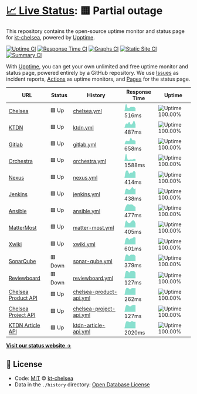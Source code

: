 # [📈 Live Status](https://kt-chelsea.github.io/status/): <!--live status--> **🟨 Partial outage**

This repository contains the open-source uptime monitor and status page for [kt-chelsea](https://kt-chelsea.github.io/status/), powered by [Upptime](https://github.com/upptime/upptime).

[![Uptime CI](https://github.com/koj-co/upptime/workflows/Uptime%20CI/badge.svg)](https://github.com/koj-co/upptime/actions?query=workflow%3A%22Uptime+CI%22)
[![Response Time CI](https://github.com/koj-co/upptime/workflows/Response%20Time%20CI/badge.svg)](https://github.com/koj-co/upptime/actions?query=workflow%3A%22Response+Time+CI%22)
[![Graphs CI](https://github.com/koj-co/upptime/workflows/Graphs%20CI/badge.svg)](https://github.com/koj-co/upptime/actions?query=workflow%3A%22Graphs+CI%22)
[![Static Site CI](https://github.com/koj-co/upptime/workflows/Static%20Site%20CI/badge.svg)](https://github.com/koj-co/upptime/actions?query=workflow%3A%22Static+Site+CI%22)
[![Summary CI](https://github.com/koj-co/upptime/workflows/Summary%20CI/badge.svg)](https://github.com/koj-co/upptime/actions?query=workflow%3A%22Summary+CI%22)

With [Upptime](https://upptime.js.org), you can get your own unlimited and free uptime monitor and status page, powered entirely by a GitHub repository. We use [Issues](https://github.com/kt-chelsea/status/issues) as incident reports, [Actions](https://github.com/kt-chelsea/status/actions) as uptime monitors, and [Pages](https://kt-chelsea.github.io/status/) for the status page.

<!--start: status pages-->
| URL | Status | History | Response Time | Uptime |
| --- | ------ | ------- | ------------- | ------ |
| [Chelsea](http://chelsea.kt.co.kr) | 🟩 Up | [chelsea.yml](https://github.com/kt-chelsea/status/commits/master/history/chelsea.yml) | <img alt="Response time graph" src="./graphs/chelsea.png" height="20"> 516ms | ![Uptime 100.00%](https://img.shields.io/endpoint?url=https%3A%2F%2Fraw.githubusercontent.com%2Fkt-chelsea%2Fstatus%2Fmaster%2Fapi%2Fchelsea%2Fuptime.json)
| [KTDN](http://ktdn.chelsea.kt.co.kr) | 🟩 Up | [ktdn.yml](https://github.com/kt-chelsea/status/commits/master/history/ktdn.yml) | <img alt="Response time graph" src="./graphs/ktdn.png" height="20"> 487ms | ![Uptime 100.00%](https://img.shields.io/endpoint?url=https%3A%2F%2Fraw.githubusercontent.com%2Fkt-chelsea%2Fstatus%2Fmaster%2Fapi%2Fktdn%2Fuptime.json)
| [Gitlab](http://scm.chelsea.kt.co.kr) | 🟩 Up | [gitlab.yml](https://github.com/kt-chelsea/status/commits/master/history/gitlab.yml) | <img alt="Response time graph" src="./graphs/gitlab.png" height="20"> 658ms | ![Uptime 100.00%](https://img.shields.io/endpoint?url=https%3A%2F%2Fraw.githubusercontent.com%2Fkt-chelsea%2Fstatus%2Fmaster%2Fapi%2Fgitlab%2Fuptime.json)
| [Orchestra](http://issue.chelsea.kt.co.kr) | 🟩 Up | [orchestra.yml](https://github.com/kt-chelsea/status/commits/master/history/orchestra.yml) | <img alt="Response time graph" src="./graphs/orchestra.png" height="20"> 1588ms | ![Uptime 100.00%](https://img.shields.io/endpoint?url=https%3A%2F%2Fraw.githubusercontent.com%2Fkt-chelsea%2Fstatus%2Fmaster%2Fapi%2Forchestra%2Fuptime.json)
| [Nexus](http://repo.chelsea.kt.co.kr) | 🟩 Up | [nexus.yml](https://github.com/kt-chelsea/status/commits/master/history/nexus.yml) | <img alt="Response time graph" src="./graphs/nexus.png" height="20"> 414ms | ![Uptime 100.00%](https://img.shields.io/endpoint?url=https%3A%2F%2Fraw.githubusercontent.com%2Fkt-chelsea%2Fstatus%2Fmaster%2Fapi%2Fnexus%2Fuptime.json)
| [Jenkins](http://build.chelsea.kt.co.kr) | 🟩 Up | [jenkins.yml](https://github.com/kt-chelsea/status/commits/master/history/jenkins.yml) | <img alt="Response time graph" src="./graphs/jenkins.png" height="20"> 438ms | ![Uptime 100.00%](https://img.shields.io/endpoint?url=https%3A%2F%2Fraw.githubusercontent.com%2Fkt-chelsea%2Fstatus%2Fmaster%2Fapi%2Fjenkins%2Fuptime.json)
| [Ansible](http://deploy.chelsea.kt.co.kr/#/login) | 🟩 Up | [ansible.yml](https://github.com/kt-chelsea/status/commits/master/history/ansible.yml) | <img alt="Response time graph" src="./graphs/ansible.png" height="20"> 477ms | ![Uptime 100.00%](https://img.shields.io/endpoint?url=https%3A%2F%2Fraw.githubusercontent.com%2Fkt-chelsea%2Fstatus%2Fmaster%2Fapi%2Fansible%2Fuptime.json)
| [MatterMost](http://chat.chelsea.kt.co.kr/login) | 🟩 Up | [matter-most.yml](https://github.com/kt-chelsea/status/commits/master/history/matter-most.yml) | <img alt="Response time graph" src="./graphs/matter-most.png" height="20"> 405ms | ![Uptime 100.00%](https://img.shields.io/endpoint?url=https%3A%2F%2Fraw.githubusercontent.com%2Fkt-chelsea%2Fstatus%2Fmaster%2Fapi%2Fmatter-most%2Fuptime.json)
| [Xwiki](http://wiki.chelsea.kt.co.kr/xwiki/bin/view/Main/) | 🟩 Up | [xwiki.yml](https://github.com/kt-chelsea/status/commits/master/history/xwiki.yml) | <img alt="Response time graph" src="./graphs/xwiki.png" height="20"> 601ms | ![Uptime 100.00%](https://img.shields.io/endpoint?url=https%3A%2F%2Fraw.githubusercontent.com%2Fkt-chelsea%2Fstatus%2Fmaster%2Fapi%2Fxwiki%2Fuptime.json)
| [SonarQube](http://codeanlys.chelsea.kt.co.kr/sessions/new?return_to=%2F) | 🟥 Down | [sonar-qube.yml](https://github.com/kt-chelsea/status/commits/master/history/sonar-qube.yml) | <img alt="Response time graph" src="./graphs/sonar-qube.png" height="20"> 379ms | ![Uptime 100.00%](https://img.shields.io/endpoint?url=https%3A%2F%2Fraw.githubusercontent.com%2Fkt-chelsea%2Fstatus%2Fmaster%2Fapi%2Fsonar-qube%2Fuptime.json)
| [Reviewboard](http://codeanlys.chelsea.kt.co.kr/sessions/new?return_to=%2F) | 🟥 Down | [reviewboard.yml](https://github.com/kt-chelsea/status/commits/master/history/reviewboard.yml) | <img alt="Response time graph" src="./graphs/reviewboard.png" height="20"> 127ms | ![Uptime 100.00%](https://img.shields.io/endpoint?url=https%3A%2F%2Fraw.githubusercontent.com%2Fkt-chelsea%2Fstatus%2Fmaster%2Fapi%2Freviewboard%2Fuptime.json)
| [Chelsea Product API](http://chelsea.kt.co.kr/chelsea/product) | 🟩 Up | [chelsea-product-api.yml](https://github.com/kt-chelsea/status/commits/master/history/chelsea-product-api.yml) | <img alt="Response time graph" src="./graphs/chelsea-product-api.png" height="20"> 262ms | ![Uptime 100.00%](https://img.shields.io/endpoint?url=https%3A%2F%2Fraw.githubusercontent.com%2Fkt-chelsea%2Fstatus%2Fmaster%2Fapi%2Fchelsea-product-api%2Fuptime.json)
| [Chelsea Project API](http://chelsea.kt.co.kr/chelsea/project) | 🟩 Up | [chelsea-project-api.yml](https://github.com/kt-chelsea/status/commits/master/history/chelsea-project-api.yml) | <img alt="Response time graph" src="./graphs/chelsea-project-api.png" height="20"> 127ms | ![Uptime 100.00%](https://img.shields.io/endpoint?url=https%3A%2F%2Fraw.githubusercontent.com%2Fkt-chelsea%2Fstatus%2Fmaster%2Fapi%2Fchelsea-project-api%2Fuptime.json)
| [KTDN Article API](http://ktdn.chelsea.kt.co.kr/api/v1/articles) | 🟩 Up | [ktdn-article-api.yml](https://github.com/kt-chelsea/status/commits/master/history/ktdn-article-api.yml) | <img alt="Response time graph" src="./graphs/ktdn-article-api.png" height="20"> 2020ms | ![Uptime 100.00%](https://img.shields.io/endpoint?url=https%3A%2F%2Fraw.githubusercontent.com%2Fkt-chelsea%2Fstatus%2Fmaster%2Fapi%2Fktdn-article-api%2Fuptime.json)
<!--end: status pages-->

[**Visit our status website →**](https://kt-chelsea.github.io/status/)

## 📄 License

- Code: [MIT](./LICENSE) © [kt-chelsea](https://kt-chelsea.github.io/status/)
- Data in the `./history` directory: [Open Database License](https://opendatacommons.org/licenses/odbl/1-0/)
